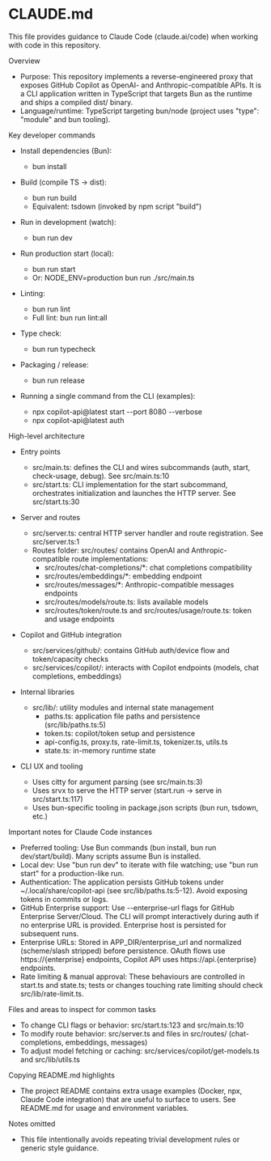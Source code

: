 # CLAUDE.md

This file provides guidance to Claude Code (claude.ai/code) when working with code in this repository.

Overview

- Purpose: This repository implements a reverse-engineered proxy that exposes GitHub Copilot as OpenAI- and Anthropic-compatible APIs. It is a CLI application written in TypeScript that targets Bun as the runtime and ships a compiled dist/ binary.
- Language/runtime: TypeScript targeting bun/node (project uses "type": "module" and bun tooling).

Key developer commands

- Install dependencies (Bun):
  - bun install

- Build (compile TS -> dist):
  - bun run build
  - Equivalent: tsdown (invoked by npm script "build")

- Run in development (watch):
  - bun run dev

- Run production start (local):
  - bun run start
  - Or: NODE_ENV=production bun run ./src/main.ts

- Linting:
  - bun run lint
  - Full lint: bun run lint:all

- Type check:
  - bun run typecheck

- Packaging / release:
  - bun run release

- Running a single command from the CLI (examples):
  - npx copilot-api@latest start --port 8080 --verbose
  - npx copilot-api@latest auth

High-level architecture

- Entry points
  - src/main.ts: defines the CLI and wires subcommands (auth, start, check-usage, debug). See src/main.ts:10
  - src/start.ts: CLI implementation for the start subcommand, orchestrates initialization and launches the HTTP server. See src/start.ts:30

- Server and routes
  - src/server.ts: central HTTP server handler and route registration. See src/server.ts:1
  - Routes folder: src/routes/ contains OpenAI and Anthropic-compatible route implementations:
    - src/routes/chat-completions/*: chat completions compatibility
    - src/routes/embeddings/*: embedding endpoint
    - src/routes/messages/*: Anthropic-compatible messages endpoints
    - src/routes/models/route.ts: lists available models
    - src/routes/token/route.ts and src/routes/usage/route.ts: token and usage endpoints

- Copilot and GitHub integration
  - src/services/github/: contains GitHub auth/device flow and token/capacity checks
  - src/services/copilot/: interacts with Copilot endpoints (models, chat completions, embeddings)

- Internal libraries
  - src/lib/: utility modules and internal state management
    - paths.ts: application file paths and persistence (src/lib/paths.ts:5)
    - token.ts: copilot/token setup and persistence
    - api-config.ts, proxy.ts, rate-limit.ts, tokenizer.ts, utils.ts
    - state.ts: in-memory runtime state

- CLI UX and tooling
  - Uses citty for argument parsing (see src/main.ts:3)
  - Uses srvx to serve the HTTP server (start.run -> serve in src/start.ts:117)
  - Uses bun-specific tooling in package.json scripts (bun run, tsdown, etc.)

Important notes for Claude Code instances

- Preferred tooling: Use Bun commands (bun install, bun run dev/start/build). Many scripts assume Bun is installed.
- Local dev: Use "bun run dev" to iterate with file watching; use "bun run start" for a production-like run.
- Authentication: The application persists GitHub tokens under ~/.local/share/copilot-api (see src/lib/paths.ts:5-12). Avoid exposing tokens in commits or logs.
- GitHub Enterprise support: Use --enterprise-url flags for GitHub Enterprise Server/Cloud. The CLI will prompt interactively during auth if no enterprise URL is provided. Enterprise host is persisted for subsequent runs.
- Enterprise URLs: Stored in APP_DIR/enterprise_url and normalized (scheme/slash stripped) before persistence. OAuth flows use https://{enterprise} endpoints, Copilot API uses https://api.{enterprise} endpoints.
- Rate limiting & manual approval: These behaviours are controlled in start.ts and state.ts; tests or changes touching rate limiting should check src/lib/rate-limit.ts.

Files and areas to inspect for common tasks

- To change CLI flags or behavior: src/start.ts:123 and src/main.ts:10
- To modify route behavior: src/server.ts and files in src/routes/ (chat-completions, embeddings, messages)
- To adjust model fetching or caching: src/services/copilot/get-models.ts and src/lib/utils.ts

Copying README.md highlights

- The project README contains extra usage examples (Docker, npx, Claude Code integration) that are useful to surface to users. See README.md for usage and environment variables.

Notes omitted

- This file intentionally avoids repeating trivial development rules or generic style guidance.


